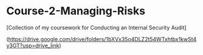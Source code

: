 # Course-2-Managing-Risks

[Collection of my coursework for Conducting an Internal Security Audit]

(https://drive.google.com/drive/folders/1bXVx35o4DLZ2t54WTxhtbx1kwSt4y3GT?usp=drive_link)


